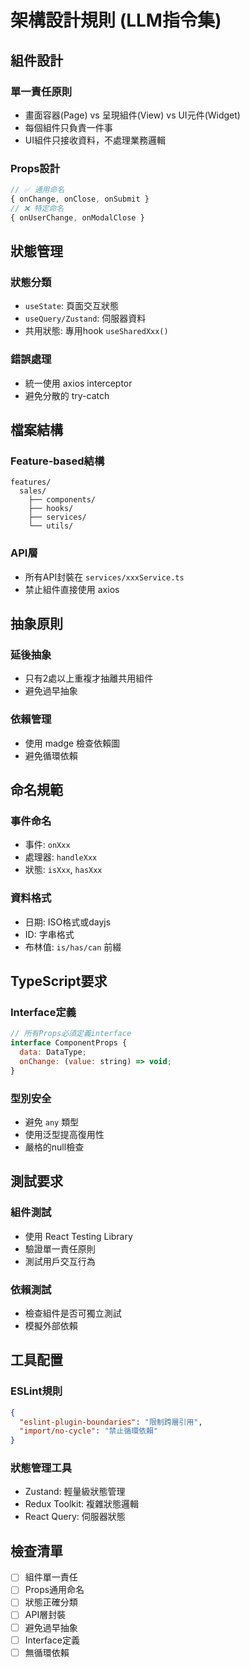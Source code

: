 # 架構設計規則 (LLM指令集)

## 組件設計

### 單一責任原則
- 畫面容器(Page) vs 呈現組件(View) vs UI元件(Widget)
- 每個組件只負責一件事
- UI組件只接收資料，不處理業務邏輯

### Props設計
```javascript
// ✅ 通用命名
{ onChange, onClose, onSubmit }
// ❌ 特定命名  
{ onUserChange, onModalClose }
```

## 狀態管理

### 狀態分類
- `useState`: 頁面交互狀態
- `useQuery/Zustand`: 伺服器資料
- 共用狀態: 專用hook `useSharedXxx()`

### 錯誤處理
- 統一使用 axios interceptor
- 避免分散的 try-catch

## 檔案結構

### Feature-based結構
```
features/
  sales/
    ├── components/
    ├── hooks/
    ├── services/
    └── utils/
```

### API層
- 所有API封裝在 `services/xxxService.ts`
- 禁止組件直接使用 axios

## 抽象原則

### 延後抽象
- 只有2處以上重複才抽離共用組件
- 避免過早抽象

### 依賴管理
- 使用 madge 檢查依賴圖
- 避免循環依賴

## 命名規範

### 事件命名
- 事件: `onXxx`
- 處理器: `handleXxx`
- 狀態: `isXxx`, `hasXxx`

### 資料格式
- 日期: ISO格式或dayjs
- ID: 字串格式
- 布林值: `is/has/can` 前綴

## TypeScript要求

### Interface定義
```javascript
// 所有Props必須定義interface
interface ComponentProps {
  data: DataType;
  onChange: (value: string) => void;
}
```

### 型別安全
- 避免 `any` 類型
- 使用泛型提高復用性
- 嚴格的null檢查

## 測試要求

### 組件測試
- 使用 React Testing Library
- 驗證單一責任原則
- 測試用戶交互行為

### 依賴測試
- 檢查組件是否可獨立測試
- 模擬外部依賴

## 工具配置

### ESLint規則
```json
{
  "eslint-plugin-boundaries": "限制跨層引用",
  "import/no-cycle": "禁止循環依賴"
}
```

### 狀態管理工具
- Zustand: 輕量級狀態管理
- Redux Toolkit: 複雜狀態邏輯
- React Query: 伺服器狀態

## 檢查清單
- [ ] 組件單一責任
- [ ] Props通用命名
- [ ] 狀態正確分類
- [ ] API層封裝
- [ ] 避免過早抽象
- [ ] Interface定義
- [ ] 無循環依賴